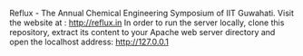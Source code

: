 Reflux - The Annual Chemical Engineering Symposium of IIT Guwahati.
Visit the website at : http://reflux.in
In order to run the server locally, clone this repository, extract its content to your Apache web server directory and open the localhost address: http://127.0.0.1
